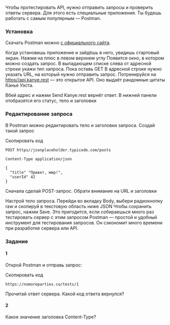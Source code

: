 Чтобы протестировать API, нужно отправить запросы и проверить ответы сервера. Для этого есть специальные приложения. Ты будешь работать с самым популярным — Postman.

### Установка

Скачать Postman можно [с официального сайта](https//www.postman.com/downloads/).

Когда установишь приложение и зайдёшь в него, увидишь стартовый экран. Нажми на плюс в левом верхнем углу
Появится окно, в котором можно создать запрос. В выпадающем списке слева от адресной строки укажи тип запроса. Пока оставь GET
В адресной строке нужно указать URL, на который нужно отправить запрос. Потренируйся на [https//api.kanye.rest](https//api.kanye.rest/) — это открытое API. Оно выдаёт рандомные цитаты Канье Уэста.

Вбей адрес и нажми Send
Kanye.rest вернёт ответ. В нижней панели отобразятся его статус, тело и заголовки
### Редактирование запроса

В Postman можно редактировать тело и заголовки запроса. Создай такой запрос

Скопировать код

```
POST https//jsonplaceholder.typicode.com/posts

Content-Type application/json

{
  "title" "Привет, мир!",
  "userId" 42
} 
```

Сначала сделай POST-запрос. Обрати внимание на URL и заголовки

Настрой тело запроса. Перейди во вкладку Body, выбери радиокнопку raw и скопируй в текстовую область ниже JSON
Чтобы сохранить запрос, нажми Save. Это пригодится, если собираешься много раз тестировать сервер с этим запросом
Postman — простой и удобный инструмент для тестирования запросов. Он сэкономит много времени при разработке сервера или API.


### Задание
#### 1
Открой Postman и отправь запрос:

Скопировать код

```
https://nomoreparties.co/tests/1 
```

Прочитай ответ сервера. Какой код ответа вернулся?

#### 2
Какое значение заголовка Content-Type?